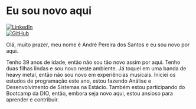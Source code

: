  # Eu sou novo aqui
[![LinkedIn](https://img.shields.io/badge/LinkedIn-0077B5?style=for-the-badge&logo=linkedin&logoColor=white)](https://www.linkedin.com/in/dossantosandre/)   
[![GitHub](https://img.shields.io/badge/GitHub-100000?style=for-the-badge&logo=github&logoColor=white)](https://github.com/Andre649)

Olá, muito prazer, meu nome é André Pereira dos Santos e eu sou novo por aqui.

Tenho 39 anos de idade, então não sou tão novo assim por aqui.
Tenho duas filhas lindas e sou novo neste ambiente.
Já toquei em uma banda de heavy metal, então não sou novo em experiências musicais.
Iniciei os estudos de programação este ano, estou fazendo Análise e Desenvolvimento de Sistemas na Estácio. Também estou participando do Bootcamp da DIO, então, embora seja novo aqui, estou ansioso para aprender e contribuir.
